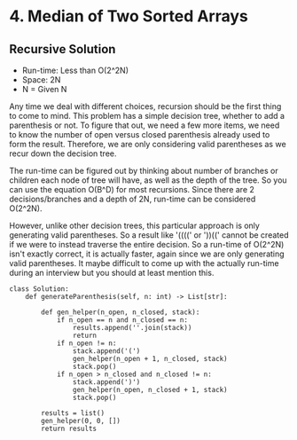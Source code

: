 # 4. Median of Two Sorted Arrays

## Recursive Solution
- Run-time: Less than O(2^2N)
- Space: 2N
- N = Given N

Any time we deal with different choices, recursion should be the first thing to come to mind.
This problem has a simple decision tree, whether to add a parenthesis or not.
To figure that out, we need a few more items, we need to know the number of open versus closed parenthesis already used to form the result.
Therefore, we are only considering valid parentheses as we recur down the decision tree.

The run-time can be figured out by thinking about number of branches or children each node of tree will have, as well as the depth of the tree.
So you can use the equation O(B^D) for most recursions.
Since there are 2 decisions/branches and a depth of 2N, run-time can be considered O(2^2N).

However, unlike other decision trees, this particular approach is only generating valid parentheses.
So a result like '((((' or '))((' cannot be created if we were to instead traverse the entire decision.
So a run-time of O(2^2N) isn't exactly correct, it is actually faster, again since we are only generating valid parentheses.
It maybe difficult to come up with the actually run-time during an interview but you should at least mention this.

```
class Solution:
    def generateParenthesis(self, n: int) -> List[str]:

        def gen_helper(n_open, n_closed, stack):
            if n_open == n and n_closed == n:
                results.append(''.join(stack))
                return
            if n_open != n:
                stack.append('(')
                gen_helper(n_open + 1, n_closed, stack)
                stack.pop()
            if n_open > n_closed and n_closed != n:
                stack.append(')')
                gen_helper(n_open, n_closed + 1, stack)
                stack.pop()

        results = list()
        gen_helper(0, 0, [])
        return results
```
